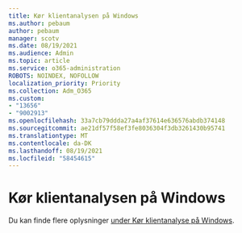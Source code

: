 ```yaml
---
title: Kør klientanalysen på Windows
ms.author: pebaum
author: pebaum
manager: scotv
ms.date: 08/19/2021
ms.audience: Admin
ms.topic: article
ms.service: o365-administration
ROBOTS: NOINDEX, NOFOLLOW
localization_priority: Priority
ms.collection: Adm_O365
ms.custom:
- "13656"
- "9002913"
ms.openlocfilehash: 33a7cb79ddda27a4af37614e636576abdb374148
ms.sourcegitcommit: ae21df57f58ef3fe8036304f3db3261430b95741
ms.translationtype: MT
ms.contentlocale: da-DK
ms.lasthandoff: 08/19/2021
ms.locfileid: "58454615"
---
```

# <a name="run-the-client-analyzer-on-windows"></a>Kør klientanalysen på Windows

Du kan finde flere oplysninger [under Kør klientanalyse på Windows](https://docs.microsoft.com/microsoft-365/security/defender-endpoint/run-analyzer-windows).